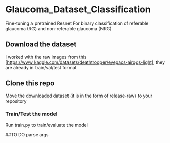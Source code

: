 # Glaucoma_Dataset_Classification 
Fine-tuning a pretrained Resnet For binary classification of referable glaucoma (RG) and non-referable glaucoma (NRG)

## Download the dataset 
I worked with the raw images from this  [https://www.kaggle.com/datasets/deathtrooper/eyepacs-airogs-light], they are already in train/val/test format 

## Clone this repo 
Move the downloaded dataset (it is in the form of release-raw) to your repository 

### Train/Test the model 
Run train.py to train/evaluate the model 


##TO DO 
parse args





